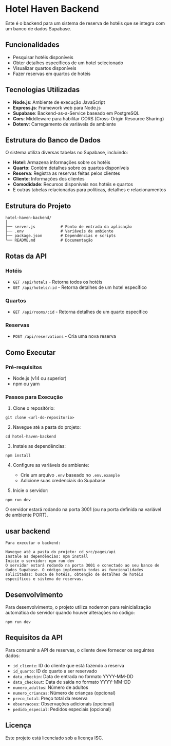 
# Hotel Haven Backend

Este é o backend para um sistema de reserva de hotéis que se integra com um banco de dados Supabase.

## Funcionalidades

- Pesquisar hotéis disponíveis
- Obter detalhes específicos de um hotel selecionado
- Visualizar quartos disponíveis
- Fazer reservas em quartos de hotéis

## Tecnologias Utilizadas

- **Node.js**: Ambiente de execução JavaScript
- **Express.js**: Framework web para Node.js
- **Supabase**: Backend-as-a-Service baseado em PostgreSQL
- **Cors**: Middleware para habilitar CORS (Cross-Origin Resource Sharing)
- **Dotenv**: Carregamento de variáveis de ambiente

## Estrutura do Banco de Dados

O sistema utiliza diversas tabelas no Supabase, incluindo:

- **Hotel**: Armazena informações sobre os hotéis
- **Quarto**: Contém detalhes sobre os quartos disponíveis
- **Reserva**: Registra as reservas feitas pelos clientes
- **Cliente**: Informações dos clientes
- **Comodidade**: Recursos disponíveis nos hotéis e quartos
- E outras tabelas relacionadas para políticas, detalhes e relacionamentos

## Estrutura do Projeto

```
hotel-haven-backend/
│
├── server.js           # Ponto de entrada da aplicação
├── .env                # Variáveis de ambiente
├── package.json        # Dependências e scripts
└── README.md           # Documentação
```

## Rotas da API

### Hotéis
- `GET /api/hotels` - Retorna todos os hotéis
- `GET /api/hotels/:id` - Retorna detalhes de um hotel específico

### Quartos
- `GET /api/rooms/:id` - Retorna detalhes de um quarto específico

### Reservas
- `POST /api/reservations` - Cria uma nova reserva

## Como Executar

### Pré-requisitos
- Node.js (v14 ou superior)
- npm ou yarn

### Passos para Execução

1. Clone o repositório:
```
git clone <url-do-repositorio>
```

2. Navegue até a pasta do projeto:
```
cd hotel-haven-backend
```

3. Instale as dependências:
```
npm install
```

4. Configure as variáveis de ambiente:
   - Crie um arquivo `.env` baseado no `.env.example`
   - Adicione suas credenciais do Supabase

5. Inicie o servidor:
```
npm run dev
```

O servidor estará rodando na porta 3001 (ou na porta definida na variável de ambiente PORT).

## usar backend 
```
Para executar o backend:

Navegue até a pasta do projeto: cd src/pages/api
Instale as dependências: npm install
Inicie o servidor: npm run dev
O servidor estará rodando na porta 3001 e conectado ao seu banco de dados Supabase. O código implementa todas as funcionalidades solicitadas: busca de hotéis, obtenção de detalhes de hotéis específicos e sistema de reservas.
```



## Desenvolvimento

Para desenvolvimento, o projeto utiliza nodemon para reinicialização automática do servidor quando houver alterações no código:

```
npm run dev
```

## Requisitos da API

Para consumir a API de reservas, o cliente deve fornecer os seguintes dados:

- `id_cliente`: ID do cliente que está fazendo a reserva
- `id_quarto`: ID do quarto a ser reservado
- `data_checkin`: Data de entrada no formato YYYY-MM-DD
- `data_checkout`: Data de saída no formato YYYY-MM-DD
- `numero_adultos`: Número de adultos
- `numero_criancas`: Número de crianças (opcional)
- `preco_total`: Preço total da reserva
- `observacoes`: Observações adicionais (opcional)
- `pedido_especial`: Pedidos especiais (opcional)

## Licença

Este projeto está licenciado sob a licença ISC.
